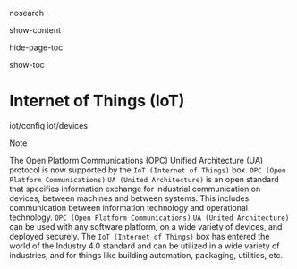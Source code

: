 nosearch  

show-content  

hide-page-toc  

show-toc  

# Internet of Things (IoT)

<div class="toctree" titlesonly="">

iot/config iot/devices

</div>

> [!NOTE]
> The Open Platform Communications (OPC) Unified Architecture (UA)
> protocol is now supported by the `IoT (Internet of Things)` box.
> `OPC (Open Platform Communications)` `UA
> (United Architecture)` is an open standard that specifies information
> exchange for industrial communication on devices, between machines and
> between systems. This includes communication between information
> technology and operational technology. `OPC (Open Platform
> Communications)` `UA (United Architecture)` can be used with any
> software platform, on a wide variety of devices, and deployed
> securely. The `IoT (Internet of Things)` box has entered the world of
> the Industry 4.0 standard and can be utilized in a wide variety of
> industries, and for things like building automation, packaging,
> utilities, etc.

